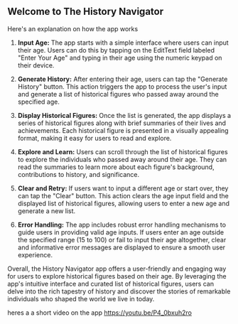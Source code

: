  ## Welcome to The History Navigator
 Here's an explanation on how the app works
 
1. **Input Age:** The app starts with a simple interface where users can input their age. Users can do this by tapping on the EditText field labeled "Enter Your Age" and typing in their age using the numeric keypad on their device.

2. **Generate History:** After entering their age, users can tap the "Generate History" button. This action triggers the app to process the user's input and generate a list of historical figures who passed away around the specified age.

3. **Display Historical Figures:** Once the list is generated, the app displays a series of historical figures along with brief summaries of their lives and achievements. Each historical figure is presented in a visually appealing format, making it easy for users to read and explore.

4. **Explore and Learn:** Users can scroll through the list of historical figures to explore the individuals who passed away around their age. They can read the summaries to learn more about each figure's background, contributions to history, and significance.

5. **Clear and Retry:** If users want to input a different age or start over, they can tap the "Clear" button. This action clears the age input field and the displayed list of historical figures, allowing users to enter a new age and generate a new list.

6. **Error Handling:** The app includes robust error handling mechanisms to guide users in providing valid age inputs. If users enter an age outside the specified range (15 to 100) or fail to input their age altogether, clear and informative error messages are displayed to ensure a smooth user experience.

Overall, the History Navigator app offers a user-friendly and engaging way for users to explore historical figures based on their age. By leveraging the app's intuitive interface and curated list of historical figures, users can delve into the rich tapestry of history and discover the stories of remarkable individuals who shaped the world we live in today.

heres a a short video on the app https://youtu.be/P4_0bxuh2ro
